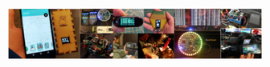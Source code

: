 <!--
**hpsaturn/hpsaturn** is a ✨ _special_ ✨ repository because its `README.md` (this file) appears on your GitHub profile.

Here are some ideas to get you started:

- 🔭 I’m currently working on ...
- 🌱 I’m currently learning ...
- 👯 I’m looking to collaborate on ...
- 🤔 I’m looking for help with ...
- 💬 Ask me about ...
- 📫 How to reach me: ...
- 😄 Pronouns: ...
- ⚡ Fun fact: ...

## Some useful links:

- 💬 [Hpsaturn](https://hpsaturn.com)
- 👨 [CanAirIO](https://canair.io)
- 🤔 [Twitter](https://twitter.com/hpsaturn)
- 🔭 [Linkedin](https://www.linkedin.com/in/hpsaturn/)
- 📫 [YouTube](https://www.youtube.com/user/hpsaturn)

## Open Source projects I work on 👇🏻

-->
<a href="https://hpsaturn.com" target="_blank"><img src="images/github_social_preview02.jpg" ></a>